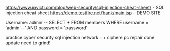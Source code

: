 https://www.invicti.com/blog/web-security/sql-injection-cheat-sheet/             - SQL injection cheat sheet
https://demo.testfire.net/bank/main.jsp                                          - DEMO SITE

Username: admin'--
SELECT * FROM members WHERE username = 'admin'--' AND password = 'password' 


practice cyber security
sql injection
network ++
ciphere
pc repair done
update
need to grind!